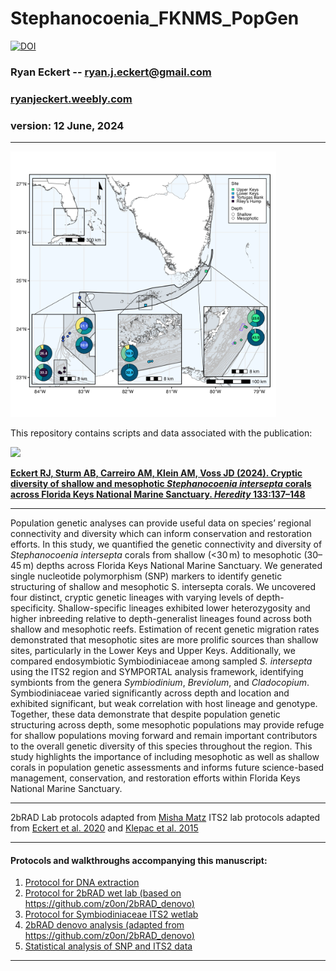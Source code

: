 # Stephanocoenia_FKNMS_PopGen

[![DOI](https://zenodo.org/badge/DOI/10.5281/zenodo/7130749.svg)](https://doi.org/10.5281/zenodo.7130749)

### Ryan Eckert -- <ryan.j.eckert@gmail.com>
### [ryanjeckert.weebly.com](https://ryanjeckert.weebly.com)
### version: 12 June, 2024

------------------------------------------------------------------------
<img src="figures/figure1.png" width="425"/> 

This repository contains scripts and data associated with the publication:

<img src="https://media.springernature.com/w440/springer-static/cover-hires/journal/41437/133/3?as=webp&q=95"/>

**[Eckert RJ, Sturm AB, Carreiro AM, Klein AM, Voss JD (2024). Cryptic diversity of shallow and mesophotic *Stephanocoenia intersepta* corals across Florida Keys National Marine Sanctuary. *Heredity* 133:137–148](https://www.nature.com/articles/s41437-024-00698-x)**

------------------------------------------------------------------------
Population genetic analyses can provide useful data on species’ regional connectivity and diversity which can inform conservation and restoration efforts. In this study, we quantified the genetic connectivity and diversity of *Stephanocoenia intersepta* corals from shallow (<30 m) to mesophotic (30–45 m) depths across Florida Keys National Marine Sanctuary. We generated single nucleotide polymorphism (SNP) markers to identify genetic structuring of shallow and mesophotic S. intersepta corals. We uncovered four distinct, cryptic genetic lineages with varying levels of depth-specificity. Shallow-specific lineages exhibited lower heterozygosity and higher inbreeding relative to depth-generalist lineages found across both shallow and mesophotic reefs. Estimation of recent genetic migration rates demonstrated that mesophotic sites are more prolific sources than shallow sites, particularly in the Lower Keys and Upper Keys. Additionally, we compared endosymbiotic Symbiodiniaceae among sampled *S. intersepta* using the ITS2 region and SYMPORTAL analysis framework, identifying symbionts from the genera *Symbiodinium*, *Breviolum*, and *Cladocopium*. Symbiodiniaceae varied significantly across depth and location and exhibited significant, but weak correlation with host lineage and genotype. Together, these data demonstrate that despite population genetic structuring across depth, some mesophotic populations may provide refuge for shallow populations moving forward and remain important contributors to the overall genetic diversity of this species throughout the region. This study highlights the importance of including mesophotic as well as shallow corals in population genetic assessments and informs future science-based management, conservation, and restoration efforts within Florida Keys National Marine Sanctuary.

------------------------------------------------------------------------

2bRAD Lab protocols adapted from [Misha Matz](https://docs.google.com/document/d/1am7L_Pa5JQ4sSx0eT5j4vdNPy5FUAtMZRsJZ0Ar5g9U/edit?usp=sharing)
ITS2 lab protocols adapted from [Eckert et al. 2020](https://doi.org/10.3389/fmicb.2020.00518) and [Klepac et al. 2015](https://doi.org/10.3354/meps11369)

------------------------------------------------------------------------

#### Protocols and walkthroughs accompanying this manuscript:

1.  [Protocol for DNA extraction](https://ryaneckert.github.io/labProtocols/dnaExtraction/)
2.  [Protocol for 2bRAD wet lab (based on https://github.com/z0on/2bRAD_denovo)](https://ryaneckert.github.io/labProtocols/2bRAD/)
3.  [Protocol for Symbiodiniaceae ITS2 wetlab](https://ryaneckert.github.io/labProtocols/its2/)
4.  [2bRAD denovo analysis (adapted from https://github.com/z0on/2bRAD_denovo)](https://ryaneckert.github.io/Stephanocoenia_FKNMS_PopGen/code/)
5.  [Statistical analysis of SNP and ITS2 data](https://ryaneckert.github.io/Stephanocoenia_FKNMS_PopGen/data/)

------------------------------------------------------------------------
